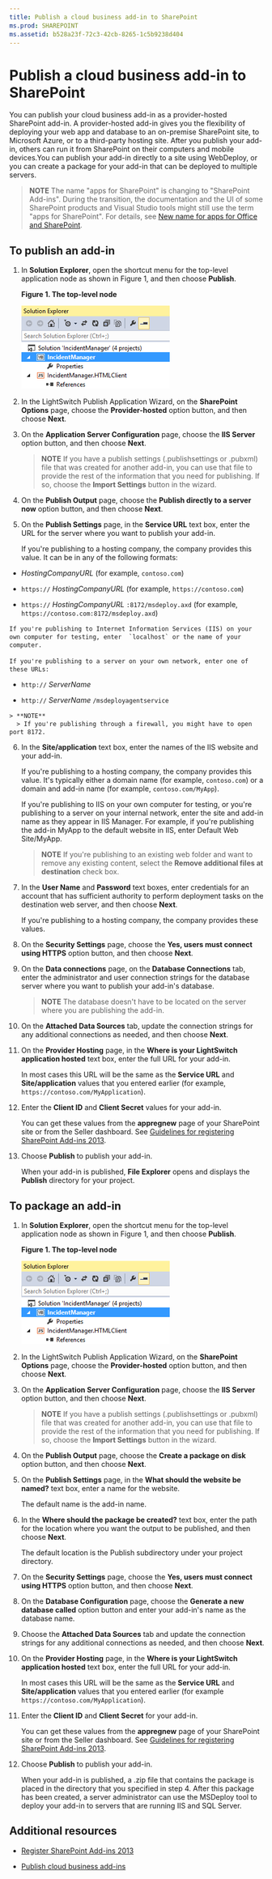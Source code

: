 ```yaml
---
title: Publish a cloud business add-in to SharePoint
ms.prod: SHAREPOINT
ms.assetid: b528a23f-72c3-42cb-8265-1c5b9238d404
---
```



# Publish a cloud business add-in to SharePoint
You can publish your cloud business add-in as a provider-hosted SharePoint add-in. A provider-hosted add-in gives you the flexibility of deploying your web app and database to an on-premise SharePoint site, to Microsoft Azure, or to a third-party hosting site. After you publish your add-in, others can run it from SharePoint on their computers and mobile devices.You can publish your add-in directly to a site using WebDeploy, or you can create a package for your add-in that can be deployed to multiple servers.
> **NOTE**
> The name "apps for SharePoint" is changing to "SharePoint Add-ins". During the transition, the documentation and the UI of some SharePoint products and Visual Studio tools might still use the term "apps for SharePoint". For details, see  [New name for apps for Office and SharePoint](new-name-for-apps-for-sharepoint.md#bk_newname). 
  
    
    


## To publish an add-in
<a name="publish"> </a>


1. In **Solution Explorer**, open the shortcut menu for the top-level application node as shown in Figure 1, and then choose **Publish**.
    
   **Figure 1. The top-level node**

  

     ![The IncidentManager node](images/CBA_IM_18.PNG)
  

  

  
2. In the LightSwitch Publish Application Wizard, on the **SharePoint Options** page, choose the **Provider-hosted** option button, and then choose **Next**.
    
  
3. On the **Application Server Configuration** page, choose the **IIS Server** option button, and then choose **Next**.
    
    > **NOTE**
      > If you have a publish settings (.publishsettings or .pubxml) file that was created for another add-in, you can use that file to provide the rest of the information that you need for publishing. If so, choose the **Import Settings** button in the wizard.
4. On the **Publish Output** page, choose the **Publish directly to a server now** option button, and then choose **Next**.
    
  
5. On the **Publish Settings** page, in the **Service URL** text box, enter the URL for the server where you want to publish your add-in.
    
    If you're publishing to a hosting company, the company provides this value. It can be in any of the following formats:
    
  -  _HostingCompanyURL_ (for example, `contoso.com`)
    
  
  -  `https://` _HostingCompanyURL_ (for example, `https://contoso.com`)
    
  
  -  `https://` _HostingCompanyURL_ `:8172/msdeploy.axd` (for example, `https://contoso.com:8172/msdeploy.axd`)
    
  

    If you're publishing to Internet Information Services (IIS) on your own computer for testing, enter  `localhost` or the name of your computer.
    
    If you're publishing to a server on your own network, enter one of these URLs:
    
  -  `http://` _ServerName_
    
  
  -  `http://` _ServerName_ `/msdeployagentservice`
    
  

    > **NOTE**
      > If you're publishing through a firewall, you might have to open port 8172. 
6. In the **Site/application** text box, enter the names of the IIS website and your add-in.
    
    If you're publishing to a hosting company, the company provides this value. It's typically either a domain name (for example,  `contoso.com`) or a domain and add-in name (for example,  `contoso.com/MyApp`).
    
    If you're publishing to IIS on your own computer for testing, or you're publishing to a server on your internal network, enter the site and add-in name as they appear in IIS Manager. For example, if you're publishing the add-in MyApp to the default website in IIS, enter Default Web Site/MyApp.
    
    > **NOTE**
      > If you're publishing to an existing web folder and want to remove any existing content, select the **Remove additional files at destination** check box.
7. In the **User Name** and **Password** text boxes, enter credentials for an account that has sufficient authority to perform deployment tasks on the destination web server, and then choose **Next**.
    
    If you're publishing to a hosting company, the company provides these values.
    
  
8. On the **Security Settings** page, choose the **Yes, users must connect using HTTPS** option button, and then choose **Next**.
    
  
9. On the **Data connections** page, on the **Database Connections** tab, enter the administrator and user connection strings for the database server where you want to publish your add-in's database.
    
    > **NOTE**
      > The database doesn't have to be located on the server where you are publishing the add-in. 
10. On the **Attached Data Sources** tab, update the connection strings for any additional connections as needed, and then choose **Next**.
    
  
11. On the **Provider Hosting** page, in the **Where is your LightSwitch application hosted** text box, enter the full URL for your add-in.
    
    In most cases this URL will be the same as the **Service URL** and **Site/application** values that you entered earlier (for example, `https://contoso.com/MyApplication`).
    
  
12. Enter the **Client ID** and **Client Secret** values for your add-in.
    
    You can get these values from the **appregnew** page of your SharePoint site or from the Seller dashboard. See [Guidelines for registering SharePoint Add-ins 2013](http://msdn.microsoft.com/en-us/library/office/jj687469%28v=office.15%29.aspx).
    
  
13. Choose **Publish** to publish your add-in.
    
    When your add-in is published, **File Explorer** opens and displays the **Publish** directory for your project.
    
  

## To package an add-in
<a name="package"> </a>


1. In **Solution Explorer**, open the shortcut menu for the top-level application node as shown in Figure 1, and then choose **Publish**.
    
   **Figure 1. The top-level node**

  

     ![The IncidentManager node](images/CBA_IM_18.PNG)
  

    
    
  
2. In the LightSwitch Publish Application Wizard, on the **SharePoint Options** page, choose the **Provider-hosted** option button, and then choose **Next**.
    
  
3. On the **Application Server Configuration** page, choose the **IIS Server** option button, and then choose **Next**.
    
    > **NOTE**
      > If you have a publish settings (.publishsettings or .pubxml) file that was created for another add-in, you can use that file to provide the rest of the information that you need for publishing. If so, choose the **Import Settings** button in the wizard.
4. On the **Publish Output** page, choose the **Create a package on disk** option button, and then choose **Next**.
    
  
5. On the **Publish Settings** page, in the **What should the website be named?** text box, enter a name for the website.
    
    The default name is the add-in name.
    
  
6. In the **Where should the package be created?** text box, enter the path for the location where you want the output to be published, and then choose **Next**.
    
    The default location is the Publish subdirectory under your project directory.
    
  
7. On the **Security Settings** page, choose the **Yes, users must connect using HTTPS** option button, and then choose **Next**.
    
  
8. On the **Database Configuration** page, choose the **Generate a new database called** option button and enter your add-in's name as the database name.
    
  
9. Choose the **Attached Data Sources** tab and update the connection strings for any additional connections as needed, and then choose **Next**.
    
  
10. On the **Provider Hosting** page, in the **Where is your LightSwitch application hosted** text box, enter the full URL for your add-in.
    
    In most cases this URL will be the same as the **Service URL** and **Site/application** values that you entered earlier (for example `https://contoso.com/MyApplication`).
    
  
11. Enter the **Client ID** and **Client Secret** for your add-in.
    
    You can get these values from the **appregnew** page of your SharePoint site or from the Seller dashboard. See [Guidelines for registering SharePoint Add-ins 2013](http://msdn.microsoft.com/en-us/library/office/jj687469%28v=office.15%29.aspx).
    
  
12. Choose **Publish** to publish your add-in.
    
    When your add-in is published, a .zip file that contains the package is placed in the directory that you specified in step 4. After this package has been created, a server administrator can use the MSDeploy tool to deploy your add-in to servers that are running IIS and SQL Server.
    
  

## Additional resources
<a name="bk_addresources"> </a>


-  [Register SharePoint Add-ins 2013](register-sharepoint-add-ins-2013.md)
    
  
-  [Publish cloud business add-ins](publish-cloud-business-add-ins.md)
    
  

